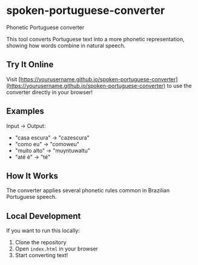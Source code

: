 # spoken-portuguese-converter
Phonetic Portuguese converter

This tool converts Portuguese text into a more phonetic representation, showing how words combine in natural speech.

## Try It Online

Visit [https://yourusername.github.io/spoken-portuguese-converter](https://yourusername.github.io/spoken-portuguese-converter) to use the converter directly in your browser!

## Examples

Input -> Output:
- "casa escura" -> "cazescura"
- "como eu" -> "comoweu"
- "muito alto" -> "muyntuwaltu"
- "até é" -> "té"

## How It Works

The converter applies several phonetic rules common in Brazilian Portuguese speech.

## Local Development

If you want to run this locally:
1. Clone the repository
2. Open `index.html` in your browser
3. Start converting text!

